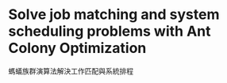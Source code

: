 # Solve job matching and system scheduling problems with Ant Colony Optimization
 螞蟻族群演算法解決工作匹配與系統排程
